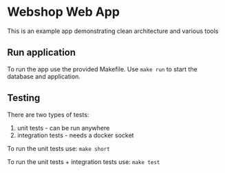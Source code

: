 # Webshop Web App

This is an example app demonstrating clean architecture and various tools 

## Run application

To run the app use the provided Makefile.
Use `make run` to start the database and application.

## Testing

There are two types of tests:
1. unit tests - can be run anywhere
2. integration tests - needs a docker socket 

To run the unit tests use: `make short`

To run the unit tests + integration tests use: `make test`